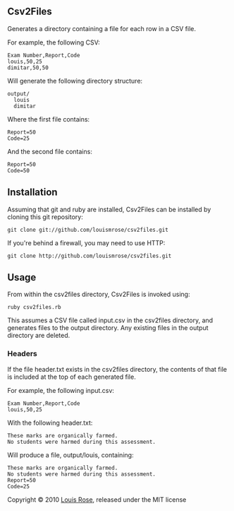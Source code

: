 ## Csv2Files

Generates a directory containing a file for each row in a CSV file.

For example, the following CSV:

    Exam Number,Report,Code
    louis,50,25
    dimitar,50,50
    
Will generate the following directory structure:

    output/
      louis 
      dimitar

Where the first file contains:

    Report=50
    Code=25
    
And the second file contains:

    Report=50
    Code=50   

## Installation

Assuming that git and ruby are installed, Csv2Files can be installed by cloning this git repository:

    git clone git://github.com/louismrose/csv2files.git

If you're behind a firewall, you may need to use HTTP:

    git clone http://github.com/louismrose/csv2files.git

## Usage

From within the csv2files directory, Csv2Files is invoked using:

    ruby csv2files.rb
    
This assumes a CSV file called input.csv in the csv2files directory, and generates files to the output directory. Any existing files in the output directory are deleted.

### Headers

If the file header.txt exists in the csv2files directory, the contents of that file is included at the top of each generated file.

For example, the following input.csv:

    Exam Number,Report,Code
    louis,50,25

With the following header.txt:

    These marks are organically farmed.
    No students were harmed during this assessment.

Will produce a file, output/louis, containing:

    These marks are organically farmed.
    No students were harmed during this assessment.
    Report=50
    Code=25


Copyright &copy; 2010 [Louis Rose](http://www.cs.york.ac.uk/~louis), released under the MIT license